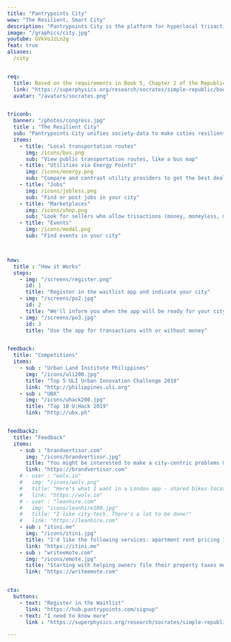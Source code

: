 ```yaml
---
title: "Pantrypoints City"
wow: "The Resilient, Smart City"
description: "Pantrypoints City is the platform for hyperlocal trisactions in the city"
image: "/graphics/city.jpg"
youtube: GVkVoJzLn2g
feat: true
aliases:
  /city


req:
  title: Based on the requirements in Book 5, Chapter 2 of the Republic
  link: "https://superphysics.org/research/socrates/simple-republic/book-5/chapter-2"
  avatar: "/avatars/socrates.png"


triconb:
  banner: "/photos/congress.jpg"
  title : "The Resilient City"
  sub: "Pantrypoints City unifies society-data to make cities resilient to natural and man-made crises"
  items:      
    - title: "Local transportation routes"
      img: /icons/bus.png 
      sub: "View public transportation routes, like a bus map"
    - title: "Utilities via Energy Points"
      img: /icons/energy.png 
      sub: "Compare and contrast utility providers to get the best deal"      
    - title: "Jobs"
      img: /icons/jobless.png
      sub: "Find or post jobs in your city"
    - title: "Marketplaces"
      img: /icons/shop.png
      sub: "Look for sellers who allow trisactions (money, moneyless, metaverse)"
    - title: "Events"
      img: /icons/medal.png
      sub: "Find events in your city"



how:
  title : "How it Works"
  steps:
    - img: "/screens/register.png"
      id: 1
      title: "Register in the waitlist app and indicate your city"
    - img: "/screens/po2.jpg"
      id: 2
      title: "We'll inform you when the app will be ready for your city"
    - img: "/screens/po3.jpg"
      id: 3
      title: "Use the app for transactions with or without money"


feedback:
  title: "Competitions"
  items:
    - sub : "Urban Land Institute Philippines"
      img: "/icons/uli200.jpg"
      title: "Top 5 ULI Urban Innovation Challenge 2019"
      link: "http://philippines.uli.org"
    - sub : "UBX"
      img: "/icons/uhack200.jpg"
      title: "Top 10 U:Hack 2019" 
      link: "http://ubx.ph"


feedback2:
  title: "Feedback"
  items:
    - sub : "brandvertisor.com"
      img: "/icons/brandvertisor.jpg"
      title: "You might be interested to make a city-centric problems & solutions voting.. transparency in citizens votes per problem can help a lot in lost time/money"
      link: "https://brandvertisor.com"
    # - user : "wolv.io"
    #   img: "/icons/wolv.png"
    #   title: "Here's what I want in a London app - shared bikes locator, quirky facts, history, council tax. " 
    #   link: "https://wolv.io"
    # - user : "leanhire.com"
    #   img: "icons/leanhire100.jpg"
    #   title: "I like city-tech. There's a lot to be done!" 
    #   link: "https://leanhire.com"
    - sub : "itini.me"
      img: "/icons/itini.jpg"
      title: "I'd like the following services: apartment rent pricing in different regions, events where cool people gather, local transportation, fresh food and supermarkets!" 
      link: "https://itini.me"
    - sub : "writeemote.com"
      img: "/icons/emote.jpg"
      title: "Starting with helping owners file their property taxes more efficiently would be HUGE. Helping people find parking would be HUGE." 
      link: "https://writeemote.com"


cta:
  buttons:
    - text: "Register in the Waitlist"
      link: "https://hub.pantrypoints.com/signup"
    - text: "I need to know more"
      link : "https://superphysics.org/research/socrates/simple-republic/book-5/chapter-2"

---
```

